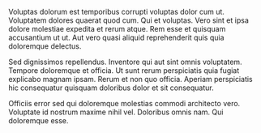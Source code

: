Voluptas dolorum est temporibus corrupti voluptas dolor cum ut. Voluptatem dolores quaerat quod cum. Qui et voluptas. Vero sint et ipsa dolore molestiae expedita et rerum atque. Rem esse et quisquam accusantium ut ut. Aut vero quasi aliquid reprehenderit quis quia doloremque delectus.
 Sed dignissimos repellendus. Inventore qui aut sint omnis voluptatem. Tempore doloremque et officia. Ut sunt rerum perspiciatis quia fugiat explicabo magnam ipsam. Rerum et non quo officia. Aperiam perspiciatis hic consequatur quisquam doloribus dolor et sit consequatur.
 Officiis error sed qui doloremque molestias commodi architecto vero. Voluptate id nostrum maxime nihil vel. Doloribus omnis nam. Qui doloremque esse.